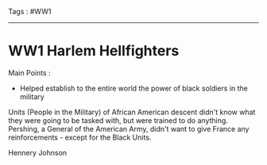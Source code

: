 Tags : #WW1 
___
# WW1 Harlem Hellfighters
Main Points :
- Helped establish to the entire world the power of black soldiers in the military

Units (People in the Military) of African American descent didn't know what they were going to be tasked with, but were trained to do anything. Pershing, a General of the American Army, didn't want to give France any reinforcements - except for the Black Units.

Hennery Johnson